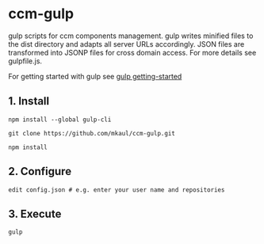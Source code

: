 # ccm-gulp
gulp scripts for ccm components management. gulp writes minified files to the dist directory and adapts all server URLs accordingly. JSON files are transformed into JSONP files for cross domain access. For more details see gulpfile.js. 

For getting started with gulp see [gulp getting-started](https://github.com/gulpjs/gulp/blob/master/docs/getting-started.md)

## 1. Install

    npm install --global gulp-cli

    git clone https://github.com/mkaul/ccm-gulp.git
    
    npm install
    
## 2. Configure
    
    edit config.json # e.g. enter your user name and repositories  
    
## 3. Execute
        
    gulp
